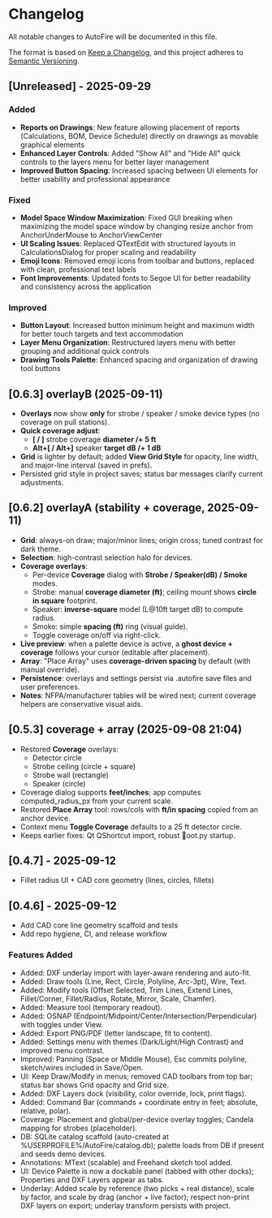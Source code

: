 ﻿# Changelog

All notable changes to AutoFire will be documented in this file.

The format is based on [Keep a Changelog](https://keepachangelog.com/en/1.0.0/),
and this project adheres to [Semantic Versioning](https://semver.org/spec/v2.0.0.html).

## [Unreleased] - 2025-09-29

### Added
- **Reports on Drawings**: New feature allowing placement of reports (Calculations, BOM, Device Schedule) directly on drawings as movable graphical elements
- **Enhanced Layer Controls**: Added "Show All" and "Hide All" quick controls to the layers menu for better layer management
- **Improved Button Spacing**: Increased spacing between UI elements for better usability and professional appearance

### Fixed
- **Model Space Window Maximization**: Fixed GUI breaking when maximizing the model space window by changing resize anchor from AnchorUnderMouse to AnchorViewCenter
- **UI Scaling Issues**: Replaced QTextEdit with structured layouts in CalculationsDialog for proper scaling and readability
- **Emoji Icons**: Removed emoji icons from toolbar and buttons, replaced with clean, professional text labels
- **Font Improvements**: Updated fonts to Segoe UI for better readability and consistency across the application

### Improved
- **Button Layout**: Increased button minimum height and maximum width for better touch targets and text accommodation
- **Layer Menu Organization**: Restructured layers menu with better grouping and additional quick controls
- **Drawing Tools Palette**: Enhanced spacing and organization of drawing tool buttons

## [0.6.3]  overlayB (2025-09-11)
- **Overlays** now show **only** for strobe / speaker / smoke device types (no coverage on pull stations).
- **Quick coverage adjust**:
  - **[ / ]**  strobe coverage **diameter /+ 5 ft**
  - **Alt+[ / Alt+]**  speaker **target dB /+ 1 dB**
- **Grid** is lighter by default; added **View  Grid Style** for opacity, line width, and major-line interval (saved in prefs).
- Persisted grid style in project saves; status bar messages clarify current adjustments.

## [0.6.2]  overlayA (stability + coverage, 2025-09-11)
- **Grid**: always-on draw; major/minor lines; origin cross; tuned contrast for dark theme.
- **Selection**: high-contrast selection halo for devices.
- **Coverage overlays**:
  - Per-device **Coverage** dialog with **Strobe / Speaker(dB) / Smoke** modes.
  - Strobe: manual **coverage diameter (ft)**; ceiling mount shows **circle in square** footprint.
  - Speaker: **inverse-square** model (L@10ft  target dB) to compute radius.
  - Smoke: simple **spacing (ft)** ring (visual guide).
  - Toggle coverage on/off via right-click.
- **Live preview**: when a palette device is active, a **ghost device + coverage** follows your cursor (editable after placement).
- **Array**: "Place Array" uses **coverage-driven spacing** by default (with manual override).
- **Persistence**: overlays and settings persist via .autofire save files and user preferences.
- **Notes**: NFPA/manufacturer tables will be wired next; current coverage helpers are conservative visual aids.

## [0.5.3]  coverage + array (2025-09-08 21:04)
- Restored **Coverage** overlays:
  - Detector circle
  - Strobe ceiling (circle + square)
  - Strobe wall (rectangle)
  - Speaker (circle)
- Coverage dialog supports **feet/inches**; app computes computed_radius_px from your current scale.
- Restored **Place Array** tool: rows/cols with **ft/in spacing** copied from an anchor device.
- Context menu **Toggle Coverage** defaults to a 25 ft detector circle.
- Keeps earlier fixes: Qt QShortcut import, robust oot.py startup.

## [0.4.7] - 2025-09-12
- Fillet radius UI + CAD core geometry (lines, circles, fillets)

## [0.4.6] - 2025-09-12
- Add CAD core line geometry scaffold and tests
- Add repo hygiene, CI, and release workflow

### Features Added
- Added: DXF underlay import with layer-aware rendering and auto-fit.
- Added: Draw tools (Line, Rect, Circle, Polyline, Arc-3pt), Wire, Text.
- Added: Modify tools (Offset Selected, Trim Lines, Extend Lines, Fillet/Corner, Fillet/Radius, Rotate, Mirror, Scale, Chamfer).
- Added: Measure tool (temporary readout).
- Added: OSNAP (Endpoint/Midpoint/Center/Intersection/Perpendicular) with toggles under View.
- Added: Export PNG/PDF (letter landscape, fit to content).
- Added: Settings menu with themes (Dark/Light/High Contrast) and improved menu contrast.
- Improved: Panning (Space or Middle Mouse), Esc commits polyline, sketch/wires included in Save/Open.
- UI: Keep Draw/Modify in menus; removed CAD toolbars from top bar; status bar shows Grid opacity and Grid size.
- Added: DXF Layers dock (visibility, color override, lock, print flags).
- Added: Command Bar (commands + coordinate entry in feet; absolute, relative, polar).
- Coverage: Placement and global/per-device overlay toggles; Candela mapping for strobes (placeholder).
- DB: SQLite catalog scaffold (auto-created at %USERPROFILE%/AutoFire/catalog.db); palette loads from DB if present and seeds demo devices.
- Annotations: MText (scalable) and Freehand sketch tool added.
- UI: Device Palette is now a dockable panel (tabbed with other docks); Properties and DXF Layers appear as tabs.
- Underlay: Added scale by reference (two picks + real distance), scale by factor, and scale by drag (anchor + live factor); respect non-print DXF layers on export; underlay transform persists with project.
